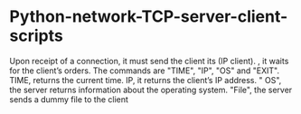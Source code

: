 # Python-network-TCP-server-client-scripts
Upon receipt of a connection, it must send the client its  (IP client). , it waits for the client’s orders. The commands are "TIME", "IP", "OS" and "EXIT". TIME,  returns the current time. IP, it returns the client’s IP address.  " OS", the server returns information about the operating system. "File", the server sends a dummy file to the client
